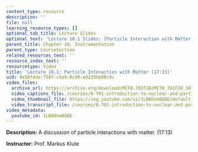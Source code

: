 ```yaml
---
content_type: resource
description: ''
file: null
learning_resource_types: []
optional_tab_title: Lecture Slides
optional_text: 'Lecture 10.1 Slides: [Particle Interaction with Matter (PDF)](resources/mit8_701f20_lec10-1)'
parent_title: Chapter 10. Instrumentation
parent_type: CourseSection
related_resources_text: ''
resource_index_text: ''
resourcetype: Video
title: 'Lecture 10.1: Particle Interaction with Matter (17:13)'
uid: 9e50fdde-7507-c5a9-8cd9-e0239bb08c9c
video_files:
  archive_url: https://archive.org/download/MIT8.701F20/MIT8_701F20_10-01_mechanism_300k.mp4
  video_captions_file: /courses/8-701-introduction-to-nuclear-and-particle-physics-fall-2020/55dbc6aee914542998237f1ef8b1c303_1LBAOxm8QOE.vtt
  video_thumbnail_file: https://img.youtube.com/vi/1LBAOxm8QOE/default.jpg
  video_transcript_file: /courses/8-701-introduction-to-nuclear-and-particle-physics-fall-2020/3ae543cda973cb34ed4ae36f0b7b7e61_1LBAOxm8QOE.pdf
video_metadata:
  youtube_id: 1LBAOxm8QOE
---
```


**Description:** A discussion of particle interactions with matter. (17:13)

**Instructor:** Prof. Markus Klute